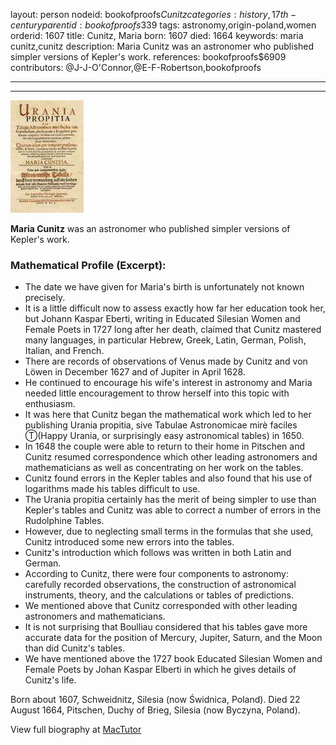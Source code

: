 layout: person
nodeid: bookofproofs$Cunitz
categories: history,17th-century
parentid: bookofproofs$339
tags: astronomy,origin-poland,women
orderid: 1607
title: Cunitz, Maria
born: 1607
died: 1664
keywords: maria cunitz,cunitz
description: Maria Cunitz was an astronomer who published simpler versions of Kepler's work.
references: bookofproofs$6909
contributors: @J-J-O'Connor,@E-F-Robertson,bookofproofs

---



---

![Cunitz.jpg](https://github.com/bookofproofs/bookofproofs.github.io/blob/main/_sources/_assets/images/portraits/Cunitz.jpg?raw=true)

**Maria Cunitz** was an astronomer who published simpler versions of Kepler's work.

### Mathematical Profile (Excerpt):
* The date we have given for Maria's birth is unfortunately not known precisely.
* It is a little difficult now to assess exactly how far her education took her, but Johann Kaspar Eberti, writing in Educated Silesian Women and Female Poets in 1727 long after her death, claimed that Cunitz mastered many languages, in particular Hebrew, Greek, Latin, German, Polish, Italian, and French.
* There are records of observations of Venus made by Cunitz and von Löwen in December 1627 and of Jupiter in April 1628.
* He continued to encourage his wife's interest in astronomy and Maria needed little encouragement to throw herself into this topic with enthusiasm.
* It was here that Cunitz began the mathematical work which led to her publishing Urania propitia, sive Tabulae Astronomicae mirè faciles Ⓣ(Happy Urania, or surprisingly easy astronomical tables) in 1650.
* In 1648 the couple were able to return to their home in Pitschen and Cunitz resumed correspondence which other leading astronomers and mathematicians as well as concentrating on her work on the tables.
* Cunitz found errors in the Kepler tables and also found that his use of logarithms made his tables difficult to use.
* The Urania propitia certainly has the merit of being simpler to use than Kepler's tables and Cunitz was able to correct a number of errors in the Rudolphine Tables.
* However, due to neglecting small terms in the formulas that she used, Cunitz introduced some new errors into the tables.
* Cunitz's introduction which follows was written in both Latin and German.
* According to Cunitz, there were four components to astronomy: carefully recorded observations, the construction of astronomical instruments, theory, and the calculations or tables of predictions.
* We mentioned above that Cunitz corresponded with other leading astronomers and mathematicians.
* It is not surprising that Boulliau considered that his tables gave more accurate data for the position of Mercury, Jupiter, Saturn, and the Moon than did Cunitz's tables.
* We have mentioned above the 1727 book Educated Silesian Women and Female Poets by Johan Kaspar Elberti in which he gives details of Cunitz's life.

Born about 1607, Schweidnitz, Silesia (now Świdnica, Poland). Died 22 August 1664, Pitschen, Duchy of Brieg, Silesia (now Byczyna, Poland).

View full biography at [MacTutor](https://mathshistory.st-andrews.ac.uk/Biographies/Cunitz/)
